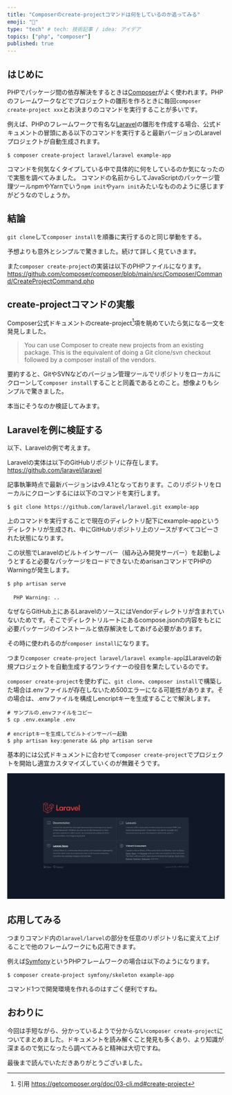 ```yaml
---
title: "Composerのcreate-projectコマンドは何をしているのか追ってみる"
emoji: "🎼"
type: "tech" # tech: 技術記事 / idea: アイデア
topics: ["php", "composer"]
published: true
---
```


## はじめに

PHPでパッケージ間の依存解決をするときは[Composer](https://getcomposer.org)がよく使われます。PHPのフレームワークなどでプロジェクトの雛形を作ろときに毎回`composer create-project xxx`とお決まりのコマンドを実行することが多いです。

例えば、PHPのフレームワークで有名な[Laravel](https://laravel.com)の雛形を作成する場合、公式ドキュメントの冒頭にある以下のコマンドを実行すると最新バージョンのLaravelプロジェクトが自動生成されます。

```shell
$ composer create-project laravel/laravel example-app
```

コマンドを何気なくタイプしている中で具体的に何をしているのか気になったので実態を調べてみました。
コマンドの名前からしてJavaScriptのパッケージ管理ツールnpmやYarnでいう`npm init`や`yarn init`みたいなもののように感じますがどうなのでしょうか。

## 結論

`git clone`して`composer install`を順番に実行するのと同じ挙動をする。

予想よりも意外とシンプルで驚きました。続けて詳しく見ていきます。

また`composer create-project`の実装は以下のPHPファイルになります。
https://github.com/composer/composer/blob/main/src/Composer/Command/CreateProjectCommand.php

## create-projectコマンドの実態

Composer公式ドキュメントのcreate-project[^1]項を眺めていたら気になる一文を発見しました。

> You can use Composer to create new projects from an existing package. This is the equivalent of doing a Git clone/svn checkout followed by a composer install of the vendors.
[^1]: 引用 https://getcomposer.org/doc/03-cli.md#create-project

要約すると、GitやSVNなどのバージョン管理ツールでリポジトリをローカルにクローンして`composer install`することと同義であるとのこと。想像よりもシンプルで驚きました。

本当にそうなのか検証してみます。

## Laravelを例に検証する

以下、Laravelの例で考えます。

Laravelの実体は以下のGitHubリポジトリに存在します。
https://github.com/laravel/laravel

記事執筆時点で最新バージョンはv9.4.1となっております。このリポジトリをローカルにクローンするには以下のコマンドを実行します。

```shell
$ git clone https://github.com/laravel/laravel.git example-app
```

上のコマンドを実行することで現在のディレクトリ配下にexample-appというディレクトリが生成され、中にGitHubリポジトリ上のソースがすべてコピーされた状態になります。

この状態でLaravelのビルトインサーバー（組み込み開発サーバー）を起動しようとすると必要なパッケージをロードできないためarisanコマンドでPHPのWarningが発生します。

```shell
$ php artisan serve

  PHP Warning: ..
```

なぜならGitHub上にあるLaravelのソースにはVendorディレクトリが含まれていないためです。そこでディレクトリルートにあるcompose.jsonの内容をもとに必要パッケージのインストールと依存解決をしてあげる必要があります。

その時に使われるのが`composer install`になります。

つまり`composer create-project laravel/laravel example-app`はLaravelの新規プロジェクトを自動生成するワンライナーの役目を果たしているのです。

`composer create-project`を使わずに、`git clone`、`composer install`で構築した場合は.envファイルが存在しないため500エラーになる可能性があります。その場合は、.envファイルを構成しencriptキーを生成することで解決します。

```shell
# サンプルの.envファイルをコピー
$ cp .env.example .env

# encriptキーを生成してビルトインサーバー起動
$ php artisan key:generate && php artisan serve
```

基本的には公式ドキュメントに合わせて`composer create-project`でプロジェクトを開始し適宜カスタマイズしていくのが無難そうです。

![ビルトインサーバートップページの画像](/images/what-is-composer-create-project/image01.png)

## 応用してみる

つまりコマンド内の`laravel/larvel`の部分を任意のリポジトリ名に変えて上げることで他のフレームワークにも応用できます。

例えば[Symfony](https://symfony.com)というPHPフレームワークの場合は以下のようになります。

```shell
$ composer create-project symfony/skeleton example-app
```

コマンド1つで開発環境を作れるのはすごく便利ですね。

## おわりに

今回は手短ながら、分かっているようで分からない`composer create-project`についてまとめました。ドキュメントを読み解くこと発見も多くあり、より知識が深まるので気になったら調べてみると精神は大切ですね。

最後まで読んでいただきありがとうございました。
